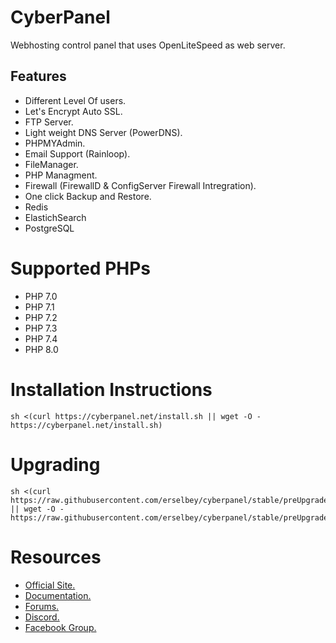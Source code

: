 # CyberPanel

Webhosting control panel that uses OpenLiteSpeed as web server.

## Features

* Different Level Of users.
* Let's Encrypt Auto SSL.
* FTP Server.
* Light weight DNS Server (PowerDNS).
* PHPMYAdmin.
* Email Support (Rainloop).
* FileManager.
* PHP Managment.
* Firewall (FirewallD & ConfigServer Firewall Intregration).
* One click Backup and Restore.
* Redis
* ElastichSearch
* PostgreSQL

# Supported PHPs

* PHP 7.0
* PHP 7.1
* PHP 7.2
* PHP 7.3
* PHP 7.4
* PHP 8.0

# Installation Instructions


```
sh <(curl https://cyberpanel.net/install.sh || wget -O - https://cyberpanel.net/install.sh)
```

# Upgrading


```
sh <(curl https://raw.githubusercontent.com/erselbey/cyberpanel/stable/preUpgrade.sh || wget -O - https://raw.githubusercontent.com/erselbey/cyberpanel/stable/preUpgrade.sh)
```

# Resources

* [Official Site.](https://cyberpanel.net)
* [Documentation.](https://docs.cyberpanel.net)
* [Forums.](https://forums.cyberpanel.net)
* [Discord.](https://discord.gg/g8k8Db3)
* [Facebook Group.](https://www.facebook.com/groups/cyberpanel)